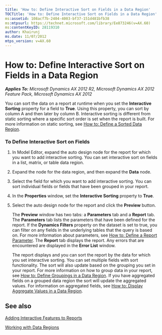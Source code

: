 ```yaml
---
title: 'How to: Define Interactive Sort on Fields in a Data Region'
TOCTitle: 'How to: Define Interactive Sort on Fields in a Data Region'
ms:assetid: 108acf7b-2404-4003-bf37-151d481bfb38
ms:mtpsurl: https://technet.microsoft.com/library/Ee873246(v=AX.60)
ms:contentKeyID: 28119310
author: Khairunj
ms.date: 11/07/2012
mtps_version: v=AX.60
---
```


# How to: Define Interactive Sort on Fields in a Data Region 


_**Applies To:** Microsoft Dynamics AX 2012 R2, Microsoft Dynamics AX 2012 Feature Pack, Microsoft Dynamics AX 2012_

You can sort the data on a report at runtime when you set the **Interactive Sorting** property for a field to **True**. Using this property, you can sort by column A and then later by column B. Interactive sorting is different from static sorting where a specific sort order is set when the report is built. For more information on static sorting, see [How to: Define a Sorted Data Region](how-to-define-a-sorted-data-region.md).

### To Define Interactive Sort on Fields

1.  In Model Editor, expand the auto design node for the report for which you want to add interactive sorting. You can set interactive sort on fields in a list, matrix, or table data region.

2.  Expand the node for the data region, and then expand the **Data** node.

3.  Select the field for which you want to add interactive sorting. You can sort individual fields or fields that have been grouped in your report.

4.  In the **Properties** window, set the **Interactive Sorting** property to **True**.

5.  Select the auto design node for the report and click the **Preview** button.
    
    The **Preview** window has two tabs: a **Parameters** tab and a **Report** tab. The **Parameters** tab lists the parameters that have been defined for the report. If the **Dynamics Filters** property on the dataset is set to true, you can filter on any fields in the underlying tables that the query is based on. For more information about parameters, see [How to: Define a Report Parameter](how-to-define-a-report-parameter.md). The **Report** tab displays the report. Any errors that are encountered are displayed in the **Error List** window.
    
    The report displays and you can sort the report by the data for which you set interactive sorting. You can set multiple fields with sort functionality. The sort will also update based on the grouping you set in your report. For more information on how to group data in your report, see [How to: Define Groupings in a Data Region](how-to-define-groupings-in-a-data-region.md). If you have aggregated fields on a grouped data region the sort will update the aggregated values. For information on aggregated fields, see [How to: Display Aggregate Values in a Data Region](how-to-display-aggregate-values-in-a-data-region.md).

## See also

[Adding Interactive Features to Reports](adding-interactive-features-to-reports.md)

[Working with Data Regions](working-with-data-regions.md)

